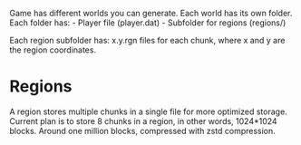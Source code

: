 Game has different worlds you can generate.
Each world has its own folder.
Each folder has:
    - Player file (player.dat)
    - Subfolder for regions (regions/)

Each region subfolder has:
x.y.rgn files for each chunk, where x and y are the region coordinates.

# Regions
A region stores multiple chunks in a single file for more optimized storage.
Current plan is to store 8 chunks in a region, in other words, 1024*1024 blocks.
Around one million blocks, compressed with zstd compression.
